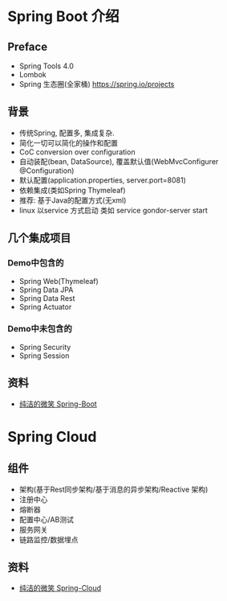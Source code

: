 # Spring Boot 介绍
## Preface
* Spring Tools 4.0
* Lombok
* Spring 生态圈(全家桶) https://spring.io/projects

## 背景
* 传统Spring, 配置多, 集成复杂.
* 简化一切可以简化的操作和配置
* CoC conversion over configuration
* 自动装配(bean, DataSource), 覆盖默认值(WebMvcConfigurer @Configuration)
* 默认配置(application.properties, server.port=8081)
* 依赖集成(类如Spring Thymeleaf)
* 推荐: 基于Java的配置方式(无xml)
* linux 以service 方式启动 类如 service gondor-server start


## 几个集成项目
### Demo中包含的
* Spring Web(Thymeleaf)
* Spring Data JPA
* Spring Data Rest
* Spring Actuator

### Demo中未包含的
* Spring Security
* Spring Session

## 资料
* [纯洁的微笑 Spring-Boot](http://www.ityouknow.com/spring-boot)

# Spring Cloud
## 组件
* 架构(基于Rest同步架构/基于消息的异步架构/Reactive 架构)
* 注册中心
* 熔断器
* 配置中心/AB测试
* 服务网关
* 链路监控/数据埋点


## 资料
* [纯洁的微笑 Spring-Cloud](http://www.ityouknow.com/spring-cloud)
